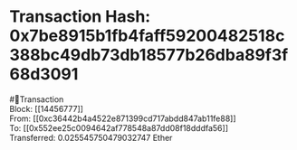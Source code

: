 
Transaction Hash: 0x7be8915b1fb4faff59200482518c388bc49db73db18577b26dba89f3f68d3091
====================================================================================
  
#💸Transaction  
Block: [[14456777]]  
From: [[0xc36442b4a4522e871399cd717abdd847ab11fe88]]  
To: [[0x552ee25c0094642af778548a87dd08f18dddfa56]]  
Transferred: 0.025545750479032747 Ether